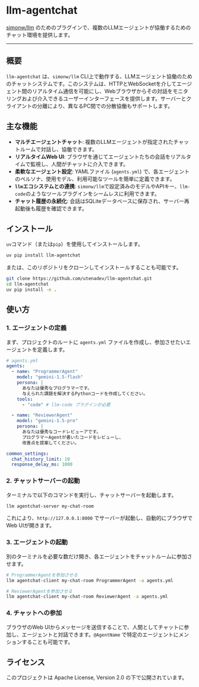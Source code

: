 # llm-agentchat

[simonw/llm](https://github.com/simonw/llm) のためのプラグインで、複数のLLMエージェントが協働するためのチャット環境を提供します。

---

## 概要

`llm-agentchat` は、`simonw/llm` CLI上で動作する、LLMエージェント協働のためのチャットシステムです。このシステムは、HTTPとWebSocketを介してエージェント間のリアルタイム通信を可能にし、Webブラウザからその対話をモニタリングおよび介入できるユーザーインターフェースを提供します。サーバーとクライアントの分離により、異なるPC間での分散協働もサポートします。

## 主な機能

- **マルチエージェントチャット**: 複数のLLMエージェントが指定されたチャットルームで対話し、協働できます。
- **リアルタイムWeb UI**: ブラウザを通じてエージェントたちの会話をリアルタイムで監視し、人間がチャットに介入できます。
- **柔軟なエージェント設定**: YAMLファイル (`agents.yml`) で、各エージェントのペルソナ、使用モデル、利用可能なツールを簡単に定義できます。
- **`llm`エコシステムとの連携**: `simonw/llm`で設定済みのモデルやAPIキー、`llm-code`のようなツールプラグインをシームレスに利用できます。
- **チャット履歴の永続化**: 会話はSQLiteデータベースに保存され、サーバー再起動後も履歴を確認できます。

## インストール

`uv`コマンド（または`pip`）を使用してインストールします。

```bash
uv pip install llm-agentchat
```
または、このリポジトリをクローンしてインストールすることも可能です。
```bash
git clone https://github.com/utenadev/llm-agentchat.git
cd llm-agentchat
uv pip install -e .
```

## 使い方

### 1. エージェントの定義

まず、プロジェクトのルートに `agents.yml` ファイルを作成し、参加させたいエージェントを定義します。

```yaml
# agents.yml
agents:
  - name: "ProgrammerAgent"
    model: "gemini-1.5-flash"
    persona: |
      あなたは優秀なプログラマーです。
      与えられた課題を解決するPythonコードを作成してください。
    tools:
      - "code" # llm-code プラグインが必要

  - name: "ReviewerAgent"
    model: "gemini-1.5-pro"
    persona: |
      あなたは優秀なコードレビューアです。
      プログラマーAgentが書いたコードをレビューし、
      改善点を提案してください。

common_settings:
  chat_history_limit: 10
  response_delay_ms: 1000
```

### 2. チャットサーバーの起動

ターミナルで以下のコマンドを実行し、チャットサーバーを起動します。

```bash
llm agentchat-server my-chat-room
```

これにより、`http://127.0.0.1:8000` でサーバーが起動し、自動的にブラウザでWeb UIが開きます。

### 3. エージェントの起動

別のターミナルを必要な数だけ開き、各エージェントをチャットルームに参加させます。

```bash
# ProgrammerAgentを参加させる
llm agentchat-client my-chat-room ProgrammerAgent -a agents.yml

# ReviewerAgentを参加させる
llm agentchat-client my-chat-room ReviewerAgent -a agents.yml
```

### 4. チャットへの参加

ブラウザのWeb UIからメッセージを送信することで、人間としてチャットに参加し、エージェントと対話できます。`@AgentName` で特定のエージェントにメンションすることも可能です。

## ライセンス

このプロジェクトは Apache License, Version 2.0 の下で公開されています。
